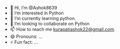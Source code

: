 - 👋 Hi, I’m @Ashok8639
- 👀 I’m interested in Python 
- 🌱 I’m currently learning python.
- 💞️ I’m looking to collaborate on Python 
- 📫 How to reach me kurapatiashok22@gmail.com.
- 😄 Pronouns: ...
- ⚡ Fun fact: ...

<!---
Ashok8639/Ashok8639 is a ✨ special ✨ repository because its `README.md` (this file) appears on your GitHub profile.
You can click the Preview link to take a look at your changes.
--->
